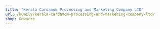 ```yaml
---
title: "Kerala Cardamom Processing and Marketing Company LTD"
url: /kumily/kerala-cardamom-processing-and-marketing-company-ltd/
shop: Gewürze
---
```

